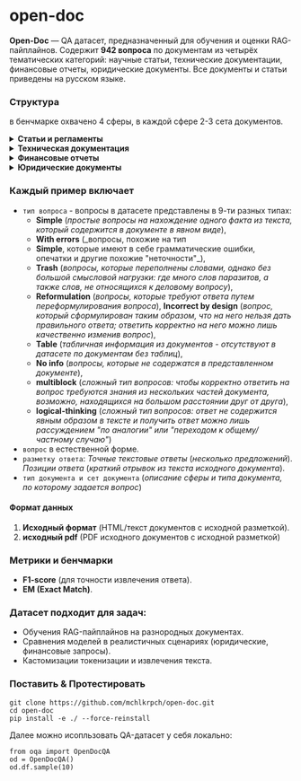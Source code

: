# open-doc

**Open-Doc** — QA датасет, предназначенный для обучения и оценки RAG-пайплайнов. Содержит **942 вопроса** по документам из четырёх тематических категорий: научные статьи, технические документации, финансовые отчеты, юридические документы. Все документы и статьи приведены на русском языке.

### Структура

в бенчмарке охвачено 4 сферы, в каждой сфере 2-3 сета документов.

<details><summary><b>Статьи и регламенты</b></summary>
<table>
  <thead>
    <tr>
      <th>Тема</th>
			<th>n</th>
      <th>Документы</th>
    </tr>
  </thead>
  <tbody>
    <tr>
      <td>pubmed</td>
			<td>77</td>
      <td>
				<a href="https://pubmed.ncbi.nlm.nih.gov/38796764/">Синдром DICER1: клиническая гетерогенность, эндокринные проявления и особенности диагностики</a></br>
				<a href="https://pubmed.ncbi.nlm.nih.gov/38796762/">Диагностика психогенной полидипсии на примере клинического случая</a></br>
				<a href="https://www.mediasphera.ru/issues/zhurnal-voprosy-nejrokhirurgii-imeni-n-n-burdenko/2016/3/downloads/ru/1004288172016031106">Эпидемиология, диагностика, клиническая симптоматика и классификация первичных злокачественных опухолей, поражающих основание черепа</a></br>
				<a href="https://www.mediasphera.ru/issues/zhurnal-voprosy-nejrokhirurgii-imeni-n-n-burdenko/2018/3/downloads/ru/1004288172018031103">Современный подход к диагностике назальной ликвореи</a></br>
				<a href="https://pubmed.ncbi.nlm.nih.gov/35262296/">Дискордантные показатели инсулиноподобного фактора роста 1 (ИФР-1) и соматотропина (СТГ) в диагностике и мониторинге акромегалии</a></br>
				<a href="https://www.mediasphera.ru/issues/zhurnal-voprosy-nejrokhirurgii-imeni-n-n-burdenko/2014/6/downloads/ru/030042-88172014612">Современные молекулярные подходы к диагностике и лечению низкодифференцированных глиом</a></br>
				<a href="https://pubmed.ncbi.nlm.nih.gov/37448269/">Акромегалия при дифференциальной диагностике тугоухости</a></br>
				<a href="https://www.mediasphera.ru/issues/zhurnal-voprosy-nejrokhirurgii-imeni-n-n-burdenko/2017/4/downloads/ru/1004288172017041113">Киста шишковидного тела</a></br>
				<a href="https://www.mediasphera.ru/issues/problemy-endokrinologii/2010/2/downloads/ru/030375-9660201029">Диагностика, дифференциальная диагностика и лечение эндогенного гиперкортицизма</a></br>
				<a href="https://pubmed.ncbi.nlm.nih.gov/38433538/">Применение методов машинного обучения в дифференциальной диагностике АКТГ-зависимого эндогенного гиперкортицизма</a></br>
				<a href="https://pubmed.ncbi.nlm.nih.gov/38311995/">Дифференциальная диагностика и тактика ведения пациента с первичным гипофизитом на примере клинического случая</a></br>
				<a href="https://pubmed.ncbi.nlm.nih.gov/36104966/">Возможности применения короткой функциональной пробы с гидрохлоротиазидом в дифференциальной диагностике первичного и вторичного гиперпаратиреоза в условиях стационара</a></br>
				<a href="https://pubmed.ncbi.nlm.nih.gov/38796760/">Сравнение эффективности различных методов определения уровня метанефринов в диагностике феохромоцитом</a></br>
				<a href="https://pubmed.ncbi.nlm.nih.gov/36337016/">Первичный гипотиреоз и постменопауза как причины отсроченной диагностики пангипопитуитаризма у пациентки с гормонально-неактивной аденомой гипофиза</a></br>
				<a href="https://www.mediasphera.ru/issues/zhurnal-voprosy-nejrokhirurgii-imeni-n-n-burdenko/2017/3/downloads/ru/1004288172017031030">Современные методы диагностики и лечения детей с врожденными базальными черепно-мозговыми грыжами</a></br>
				<a href="https://pubmed.ncbi.nlm.nih.gov/34766491/">Врожденная дисфункция коры надпочечников, обусловленная дефицитом 11β-гидроксилазы: поздняя диагностика и смена пола у ребенка двух лет</a></br>
				<a href="https://pubmed.ncbi.nlm.nih.gov/34533015/">Обзор клинических рекомендаций по гипопаратиреозу</a></br>
    </tr>
		<tr>
      <td>oil</td>
			<td>77</td>
      <td>
				<a href="https://docs.yandex.ru/docs/view?tm=1739020520&tld=ru&lang=ru&name=%D0%98%D0%A2%D0%A1-28-2017%20%D0%B4%D0%BE%D0%B1%D1%8B%D1%87%D0%B0%20%D0%BD%D0%B5%D1%84%D1%82%D0%B8.pdf&text=%D1%82%D0%B5%D1%85%D0%BD%D0%BE%D0%BB%D0%BE%D0%B3%D0%B8%D1%87%D0%B5%D1%81%D0%BA%D0%B0%D1%8F%20%D0%B4%D0%BE%D0%BA%D1%83%D0%BC%D0%B5%D0%BD%D1%82%D0%B0%D1%86%D0%B8%D1%8F%20%D0%B4%D0%BE%D0%B1%D1%8B%D1%87%D0%B8%20%D0%BD%D0%B5%D1%84%D1%82%D0%B8%20pdf&url=https%3A%2F%2Fdacond.com%2Fupload%2Fiblock%2F31b%2F%25D0%2598%25D0%25A2%25D0%25A1-28-2017%2520%25D0%25B4%25D0%25BE%25D0%25B1%25D1%258B%25D1%2587%25D0%25B0%2520%25D0%25BD%25D0%25B5%25D1%2584%25D1%2582%25D0%25B8.pdf&lr=213&mime=pdf&l10n=ru&sign=1d7276cb0b0d91f2dfa363f7584ab5c9&keyno=0&serpParams=tm%3D1739020520%26tld%3Dru%26lang%3Dru%26name%3D%25D0%2598%25D0%25A2%25D0%25A1-28-2017%2520%25D0%25B4%25D0%25BE%25D0%25B1%25D1%258B%25D1%2587%25D0%25B0%2520%25D0%25BD%25D0%25B5%25D1%2584%25D1%2582%25D0%25B8.pdf%26text%3D%25D1%2582%25D0%25B5%25D1%2585%25D0%25BD%25D0%25BE%25D0%25BB%25D0%25BE%25D0%25B3%25D0%25B8%25D1%2587%25D0%25B5%25D1%2581%25D0%25BA%25D0%25B0%25D1%258F%2B%25D0%25B4%25D0%25BE%25D0%25BA%25D1%2583%25D0%25BC%25D0%25B5%25D0%25BD%25D1%2582%25D0%25B0%25D1%2586%25D0%25B8%25D1%258F%2B%25D0%25B4%25D0%25BE%25D0%25B1%25D1%258B%25D1%2587%25D0%25B8%2B%25D0%25BD%25D0%25B5%25D1%2584%25D1%2582%25D0%25B8%2Bpdf%26url%3Dhttps%253A%2F%2Fdacond.com%2Fupload%2Fiblock%2F31b%2F%2525D0%252598%2525D0%2525A2%2525D0%2525A1-28-2017%252520%2525D0%2525B4%2525D0%2525BE%2525D0%2525B1%2525D1%25258B%2525D1%252587%2525D0%2525B0%252520%2525D0%2525BD%2525D0%2525B5%2525D1%252584%2525D1%252582%2525D0%2525B8.pdf%26lr%3D213%26mime%3Dpdf%26l10n%3Dru%26sign%3D1d7276cb0b0d91f2dfa363f7584ab5c9%26keyno%3D0">Добыча нефти</a></br>
				<a href="https://docs.yandex.ru/docs/view?tm=1739020520&tld=ru&lang=ru&name=digest-01.pdf&text=%D1%82%D0%B5%D1%85%D0%BD%D0%BE%D0%BB%D0%BE%D0%B3%D0%B8%D1%87%D0%B5%D1%81%D0%BA%D0%B0%D1%8F%20%D0%B4%D0%BE%D0%BA%D1%83%D0%BC%D0%B5%D0%BD%D1%82%D0%B0%D1%86%D0%B8%D1%8F%20%D0%B4%D0%BE%D0%B1%D1%8B%D1%87%D0%B8%20%D0%BD%D0%B5%D1%84%D1%82%D0%B8%20pdf&url=https%3A%2F%2Frnrc.ru%2Fupload%2Fdoc-ru%2Fdepartments%2Fengineering-center%2Fdigest-01.pdf&lr=213&mime=pdf&l10n=ru&sign=778c0b1adee36751ad4fd610deb8ec73&keyno=0&serpParams=tm%3D1739020520%26tld%3Dru%26lang%3Dru%26name%3Ddigest-01.pdf%26text%3D%25D1%2582%25D0%25B5%25D1%2585%25D0%25BD%25D0%25BE%25D0%25BB%25D0%25BE%25D0%25B3%25D0%25B8%25D1%2587%25D0%25B5%25D1%2581%25D0%25BA%25D0%25B0%25D1%258F%2B%25D0%25B4%25D0%25BE%25D0%25BA%25D1%2583%25D0%25BC%25D0%25B5%25D0%25BD%25D1%2582%25D0%25B0%25D1%2586%25D0%25B8%25D1%258F%2B%25D0%25B4%25D0%25BE%25D0%25B1%25D1%258B%25D1%2587%25D0%25B8%2B%25D0%25BD%25D0%25B5%25D1%2584%25D1%2582%25D0%25B8%2Bpdf%26url%3Dhttps%253A%2F%2Frnrc.ru%2Fupload%2Fdoc-ru%2Fdepartments%2Fengineering-center%2Fdigest-01.pdf%26lr%3D213%26mime%3Dpdf%26l10n%3Dru%26sign%3D778c0b1adee36751ad4fd610deb8ec73%26keyno%3D0">Нефтяная и газовая промышленность</a></br>
				<a href="https://docs.yandex.ru/docs/view?tm=1739020520&tld=ru&lang=ru&name=%D0%93%D0%9E%D0%A1%D0%A2_%D0%A0__%D0%BF%D1%80%D0%BE%D0%B5%D0%BA%D1%82__%D0%BF%D0%B5%D1%80%D0%B2%D0%B0%D1%8F_%D1%80%D0%B5%D0%B4._.pdf&text=%D1%82%D0%B5%D1%85%D0%BD%D0%BE%D0%BB%D0%BE%D0%B3%D0%B8%D1%87%D0%B5%D1%81%D0%BA%D0%B0%D1%8F%20%D0%B4%D0%BE%D0%BA%D1%83%D0%BC%D0%B5%D0%BD%D1%82%D0%B0%D1%86%D0%B8%D1%8F%20%D0%B4%D0%BE%D0%B1%D1%8B%D1%87%D0%B8%20%D0%BD%D0%B5%D1%84%D1%82%D0%B8%20pdf&url=https%3A%2F%2Fwww.tksneftegaz.ru%2Fuploads%2Fmedia%2F%25D0%2593%25D0%259E%25D0%25A1%25D0%25A2_%25D0%25A0__%25D0%25BF%25D1%2580%25D0%25BE%25D0%25B5%25D0%25BA%25D1%2582__%25D0%25BF%25D0%25B5%25D1%2580%25D0%25B2%25D0%25B0%25D1%258F_%25D1%2580%25D0%25B5%25D0%25B4._.pdf&lr=213&mime=pdf&l10n=ru&sign=1bf3332a420ccca5778167a51a78eafb&keyno=0&serpParams=tm%3D1739020520%26tld%3Dru%26lang%3Dru%26name%3D%25D0%2593%25D0%259E%25D0%25A1%25D0%25A2_%25D0%25A0__%25D0%25BF%25D1%2580%25D0%25BE%25D0%25B5%25D0%25BA%25D1%2582__%25D0%25BF%25D0%25B5%25D1%2580%25D0%25B2%25D0%25B0%25D1%258F_%25D1%2580%25D0%25B5%25D0%25B4._.pdf%26text%3D%25D1%2582%25D0%25B5%25D1%2585%25D0%25BD%25D0%25BE%25D0%25BB%25D0%25BE%25D0%25B3%25D0%25B8%25D1%2587%25D0%25B5%25D1%2581%25D0%25BA%25D0%25B0%25D1%258F%2B%25D0%25B4%25D0%25BE%25D0%25BA%25D1%2583%25D0%25BC%25D0%25B5%25D0%25BD%25D1%2582%25D0%25B0%25D1%2586%25D0%25B8%25D1%258F%2B%25D0%25B4%25D0%25BE%25D0%25B1%25D1%258B%25D1%2587%25D0%25B8%2B%25D0%25BD%25D0%25B5%25D1%2584%25D1%2582%25D0%25B8%2Bpdf%26url%3Dhttps%253A%2F%2Fwww.tksneftegaz.ru%2Fuploads%2Fmedia%2F%2525D0%252593%2525D0%25259E%2525D0%2525A1%2525D0%2525A2_%2525D0%2525A0__%2525D0%2525BF%2525D1%252580%2525D0%2525BE%2525D0%2525B5%2525D0%2525BA%2525D1%252582__%2525D0%2525BF%2525D0%2525B5%2525D1%252580%2525D0%2525B2%2525D0%2525B0%2525D1%25258F_%2525D1%252580%2525D0%2525B5%2525D0%2525B4._.pdf%26lr%3D213%26mime%3Dpdf%26l10n%3Dru%26sign%3D1bf3332a420ccca5778167a51a78eafb%26keyno%3D0">ГОСТ по освоению морских нефтегазовых месторождений</a></br>
    </tr>
		<tr>
      <td>metallurgy</td>
			<td>77</td>
      <td>
				<a href="https://files.stroyinf.ru/Data2/1/4293724/4293724454.pdf">роизводство алюминия </a></br>
				<a href="https://files.stroyinf.ru/Data2/1/4293740/4293740349.pdf">Производство чугуна, стали и ферросплавов</a></br>
    </tr>
	</tbody>
</table>
</details>

<details><summary><b>Техническая документация</b></summary>
<table>
  <thead>
    <tr>
      <th>Тема</th>
			<th>n</th>
      <th>Документы</th>
    </tr>
  </thead>
  <tbody>
    <tr>
      <td>linux</td>
			<td>77</td>
      <td>
				<a href="https://losst.pro/wp-content/uploads/2016/08/younglinux.info-Introduction-to-Linux-A-Hands-on-Guide-Vvedenie-v-Linux-Rukovodstvo-po-rabote.pdf">Introduction to Linux. A Hands on Guide — Введение в Linux.Руководство по работе</a></br>
    </tr>
		<tr>
      <td>expluatation</td>
			<td>79</td>
      <td>
				<a href="https://www.fotosklad.ru/upload/iblock/782/ecae120f387bdc2fa07a41f07ea74490.pdf">Инструкция по эксплуатации EOS 2000D</a></br>
				<a href="https://rm.nt-rt.ru/images/manuals/buranA.pdf">СНЕГОХОД БУРАН. А, АЕ, АД, АДЕ, АТЕ, АДТЕ. РУКОВОДСТВО ПО ЭКСПЛУАТАЦИИ</a></br>
				<a href="https://www.fotosklad.ru/upload/iblock/0ce/0cec8fc0900568956b5a3d3810e1fa3c.pdf?ysclid=m7ewycykjt491926860">ИНСТРУКЦИЯ ПО ЭКСПЛУАТАЦИИ ЭЛЕКТРИЧЕСКОЙ МИКРОВОЛНОВОЙ ПЕЧИ (СВЧ) Модели MBMO.20.2PGB</a></br>
				<a href="https://millen.shop/wp-content/uploads/manual_mwd-mbi-177.3d-mbi193.7d-.pdf?ysclid=m7etuo8oe5799409526">РУКОВОДСТВО ПО ЭКСПЛУАТАЦИИ ВСТРАИВАЕМЫЙ ХОЛОДИЛЬНИК</a></br>
				<a href="https://static.googleusercontent.com/media/www.google.com/en/us/help/hc/images/android/android_ug_50/Android-Lollipop-Quick-Start-Guide-ru.pdf">Краткое руководство На русском языке Android 5.0 Lollipop</a></br>
				<a href="https://prof-tech.ru/upload/iblock/2d2/2d2cc5915981193cdb16f31e7dfd4e8a.pdf">ИНСТРУКЦИЯ ПО ЭКСПЛУАТАЦИИ СНЕГОУБОРЩИКОВ</a></br>
    </tr>
		<tr>
      <td>instrucitons</td>
			<td>77</td>
      <td>
				<a href="https://v8.1c.ru/upload/static/instrukciya-po-ehkspluatacii-v8.pdf">Инструкция по эксплуатации "1С:ПРЕДПРИЯТИЕ 8"</a></br>
				<a href="https://www.ntcexpert.ru/documents/Personal_dose_tracker_software_user_guide_rus.pdf">PERSONAL DOSE TRACKER (MYSQL)</a></br>
				<a href="https://comvisionsys.com/wp-content/uploads/2024/10/geo-ai-rukovodstvo-polzovatelya.docx">Geo Ai Руководство пользователя</a></br>
				<a href=""></a></br>
				<a href=""></a></br>
    </tr>
	</tbody>
</table>
</details>

<details><summary><b>Финансовые отчеты</b></summary>
<table>
  <thead>
    <tr>
      <th>Тема</th>
			<th>n</th>
      <th>Документы</th>
    </tr>
  </thead>
		<tr>
      <td>tech-comp</td>
			<td>70</td>
      <td>
				<a href="https://ir.aeroflot.ru/fileadmin/user_upload/files/rus/common_info/gosa_doc_2023/Aeroflot_AR_2022_RUS.pdf">Годовой отчет Аэрофлот 2022</a></br>
				<a href="https://www.gazprom.ru/f/posts/24/142887/gazprom-annual-report-2023-ru.pdf">Годовой отчет ПАО «Газпром» за 2023 год</a></br>
				<a href="https://corp.megafon.ru/download/~federal/corp/investoram/report/year_reports/megafon_ar_2021_web_ru.pdf#page=31.99">Мегафон: Годовой отчет 2021</a></br>
			</td>
    </tr>
		<tr>
      <td>analytics</td>
			<td>70</td>
      <td>
				<a href="https://www.cbr.ru/Collection/Collection/File/49041/ar_2023.pdf">Банк России ГОДОВОЙ ОТЧЕТ 2023</a></br>
				<a href="https://www.pwc.com/kz/en/publications/e-commerce/pdf/e-commerce-2023-strategy-rus-final.pdf">Рынок розничной электронной коммерции в Республике Казахстан Отчет за 12 месяцев 2023 года</a></br>
				<a href="https://www.pwc.com/kz/en/publications/macro/macro-2-2023-rus-final.pdf">Макроэкономический обзор Результаты опроса экспертов за II полугодие 2023 года и обзор рынка</a></br>
				<a href="https://www.mckinsey.com/ru/our-insights/building-an-efficient-transportation-system-five-takeaways-from-a-mckinsey-study-covering-25-cities-around-the-world">Создание эффективной транспортной системы: пять выводов из исследования McKinsey, охватывающего 25 городов мира</a></br>
				<a href="https://www.mckinsey.com/~/media/mckinsey/industries/public%20and%20social%20sector/our%20insights/smart%20city%20solutions%20what%20drives%20citizen%20adoption%20around%20the%20globe/smartcitizenbook-rus.pdf">Технологии умных городов: что влияет на выбор горожан?</a></br>
			</td>
    </tr>
		<tr>
      <td>AI-analytics</td>
			<td>70</td>
      <td>
				<a href="https://aireport.ru/ai_index_russia-2022?ysclid=m6w7nf6h7o57960013">Альманах ИИ</a></br>
				<a href="https://ai.gov.ru/en/knowledgebase/infrastruktura-ii/2023_informacionno-analiticheskaya_spravka_po_otchetu_otchet_o_sostoyanii_ii_v_2023_godu_ncrii/">2023 Информационно-аналитическая справка по отчету «Отчет о состоянии ИИ в 2023 году», НЦРИИ</a></br>
				<a href="https://ai.gov.ru/en/knowledgebase/obrazovanie-i-kadry/2023_deeptech_2022-2023_investicionnaya_aktivnosty_napravleniya_i_trendy_agentstvo_innovaciy_goroda_moskvy_interros_voshod/">2023 DeepTech 2022-2023. Инвестиционная активность: направления и тренды, Агентство инноваций города Москвы, Интеррос, Восход</a></br>
				<a href="https://ai.gov.ru/en/knowledgebase/infrastruktura-ii/2023_iskusstvennyy_intellekt_v_rossii_2023_trendy_i_perspektivy_yakov_i_partnery_yandeks/">2023 Искусственный интеллект в России – 2023: тренды и перспективы, Яков и Партнеры, Яндекс</a></br>
				<a href="https://ai.gov.ru/en/knowledgebase/investitsionnaya-aktivnost/2023_strategicheskie_napravleniya_razvitiya_ii_v_2022_2023_godah_v_rossii_i_mire_ano_cifrovaya_ekonomika_/">2023 Стратегические направления развития ИИ в 2022–2023 годах в России и мире, АНО «Цифровая экономика»</a></br>
			</td>
    </tr>
	</tbody>
</table>
</details>

<details><summary><b>Юридические документы</b></summary>
<table>
  <thead>
    <tr>
      <th>Тема</th>
			<th>n</th>
      <th>Документы</th>
    </tr>
  </thead>
  <tbody>
    <tr>
      <td>law-codex</td>
			<td>122</td>
      <td>
        <a href="https://pavlovka.gosuslugi.ru/netcat_files/602/5207/Trudovoy_kodex_Rossiyskoy_Federatsii_ot_30_12_2001_N_197_F.pdf">Трудовой кодекс РФ</a><br>
        <a href="https://epp.genproc.gov.ru/documents/1889816/58570767/garant_gradostroitelny_kodeks_rf.pdf/b7b43af3-eb2a-083c-205e-e687eb73a31b?t=1612610974294&download=true">Градостроительный кодекс РФ</a>
      </td>
    </tr>
    <tr>
      <td>law-yandex</td>
			<td>42</td>
      <td>
        <a href="https://yandex.ru/legal/confidential/">Политика конфиденциальности</a><br>
        <a href="https://yandex.ru/legal/search_partner_integration_policy/">Политика партнерской интеграции с поисковой системой Яндекса</a><br>
        <a href="https://yandex.ru/legal/search_audit_policy/">Политика Общества с ограниченной ответственностью «ЯНДЕКС» в части обеспечения непредвзятости поиска Яндекса</a><br>
				<a href="https://yandex.ru/legal/taxi_reklamnaya_politika/">Рекламная политика Яндекс.Такси</a><br>
				<a href="https://yandex.ru/legal/com_politics_eda/">КОММЕРЧЕСКАЯ ПОЛИТИКА СЕРВИСА ЯНДЕКС ЕДА</a><br>
				<a href="https://yandex.ru/legal/com_politics_dc/">КОММЕРЧЕСКАЯ ПОЛИТИКА СЕРВИСА МАРКЕТ ДЕЛИВЕРИ</a><br>
				<a href="https://yandex.ru/legal/procedure_dostavschik/">Порядок формирования Дохода Доставщиков и взаиморасчетов Сервиса с ними</a>
      </td>
    </tr>
    <tr>
      <td>law-ozon</td>
			<td>62</td>
      <td>
				<a href="https://docs.ozon.ru/legal/personal-data/ru/ir/">Политика ООО «Интернет Решения» в отношении обработки персональных данных</a></br>
				<a href="https://docs.ozon.ru/legal/personal-data/ru/oi/">Политика ООО «Озон Инвест» в отношении обработки персональных данных</a></br>
				<a href="https://docs.ozon.ru/legal/personal-data/privacy-policy/">Политика конфиденциальности персональной информации / 个人信息私密保护政策</a></br>
				<a href="https://docs.ozon.ru/legal/partners/shipment/ru/commercial-supply/">Стандартные условия договора коммерческой поставки для поставщиков из России</a></br>
				<a href="https://docs.ozon.ru/legal/partners/b2b/standard-terms/">Условия договора поставки</a></br>
				<a href="https://docs.ozon.ru/legal/partners/candidates/personnel/">Положение о кадровом резерве</a></br>
				<a href="https://docs.ozon.ru/legal/partners/warehouseman/contract/">Договор возмездного оказания услуг</a></br>
			</td>
    </tr>
    <tr>
      <td>law-wb</td>
			<td>42</td>
      <td>
				<a href="https://legal.wildberries.ru/en/privacypolicy/country/ru/lang/ru/">Политика в отношении обработки персональных данных пользователей сайта</a></br>
				<a href="https://legal.wildberries.ru/en/staff-counterparty-privacy-policy/country/ru/lang/ru/">Политика в отношении обработки персональных данных работников и контрагентов</a></br>
				<a href="https://legal.wildberries.ru/en/wildberries-services-terms-of-use/country/ru/lang/ru/">Пользовательское соглашение сервисов Вайлдберриз</a></br>
				<a href="https://legal.wildberries.ru/en/sales-of-air-tickets-rules/country/ru/lang/ru/">Правила продажи авиабилетов WB Travel</a></br>
				<a href="https://legal.wildberries.ru/en/global-confidentiality-policy/country/ru/lang/ru/">Глобальная политика конфиденциальности</a></br>
				<a href="https://legal.wildberries.ru/en/consumers-offer/country/ru/lang/ru/">Оферта торговой площадки Вайлдберриз</a></br>
				<a href="https://legal.wildberries.ru/en/oferta-transport/country/ru/lang/ru/">Оферта об оказании услуг перевозки и транспортной экспедиции</a></br>
			</td>
    </tr>
	</tbody>
</table>
</details> 

### Каждый пример включает

- `тип вопроса` - вопросы в датасете представлены в 9-ти разных типах:
	- **Simple** (_простые вопросы на нахождение одного факта из текста, который содержится в документе в явном виде_),
	- **With errors** (_вопросы, похожие на тип
	- **Simple**, которые имеют в себе грамматические ошибки, опечатки и другие похожие "неточности"_), 
	- **Trash** (_вопросы, которые переполнены словами, однако без большой смысловой нагрузки: где много слов паразитов, а также слов, не относящихся к деловому вопросу_),
	- **Reformulation** (_вопросы, которые требуют ответа путем переформулирования вопроса_), **Incorrect by design** (_вопрос, который сформулирован таким образом, что на него нельзя дать правильного ответа; ответить корректно на него можно лишь качественно изменив вопрос_),
	- **Table** (_табличная информация из документов  - отсутствуют в датасете по документам без таблиц_),
	- **No info** (_вопросы, которые не содержатся в представленном документе_),
	- **multiblock** (_сложный тип вопросов: чтобы корректно ответить на вопрос требуются знания из нескольких частей документа, возможно, находящихся на большом расстоянии друг от друга_), 
	- **logical-thinking** (_сложный тип вопросов: ответ не содержится явным образом в тексте и получить ответ можно лишь рассуждением "по аналогии" или "переходом к общему/частному случаю"_)
- `вопрос` в естественной форме.
- `разметку ответа`: *Точные текстовые ответы* (_несколько предложений_). *Позиции ответа* (_краткий отрывок из текста исходного документа_).
- `тип документа и сет документа` (_описание сферы и типа документа, по которому задается вопрос_)

#### Формат данных  

1. **Исходный формат** (HTML/текст документов с исходной разметкой).
2. **исходный pdf** (PDF исходного документов с исходной разметкой)

### Метрики и бенчмарки

- **F1-score** (для точности извлечения ответа).  
- **EM (Exact Match)**.

### Датасет подходит для задач:  
- Обучения RAG-пайплайнов на разнородных документах.  
- Сравнения моделей в реалистичных сценариях (юридические, финансовые запросы).
- Кастомизации токенизации и извлечения текста.

### Поставить & Протестировать
```
git clone https://github.com/mchlkrpch/open-doc.git
cd open-doc
pip install -e ./ --force-reinstall
```

Далее можно исопльзовать QA-датасет у себя локально:

```python3
from oqa import OpenDocQA
od = OpenDocQA()
od.df.sample(10)
```
